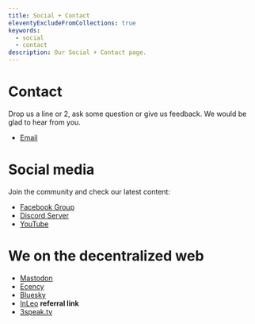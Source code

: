```yaml
---
title: Social + Contact
eleventyExcludeFromCollections: true
keywords:
  - social
  - contact
description: Our Social + Contact page.
---
```

# Contact
Drop us a line or 2, ask some question or give us feedback. We would be glad to hear from you.
- [Email](mailto:info@techyvas.club)

# Social media
Join the community and check our latest content:
- [Facebook Group](https://www.facebook.com/share/g/1CosHedMW1/)
- [Discord Server](https://discord.gg/YBJHnAAx)
- [YouTube](https://www.youtube.com/@TechyVAsClub?sub_confirmation=1)

# We on the decentralized web
- [Mastodon](https://mastodon.social/@techyvasclub)
- [Ecency](https://ecency.com/@nostalgiqa)
- [Bluesky](techyvasclub.bsky.social)
- [InLeo](https://inleo.io/signup?referral=techyvas) **referral link**
- [3speak.tv](https://3speak.tv/user/nostalgiqer)
